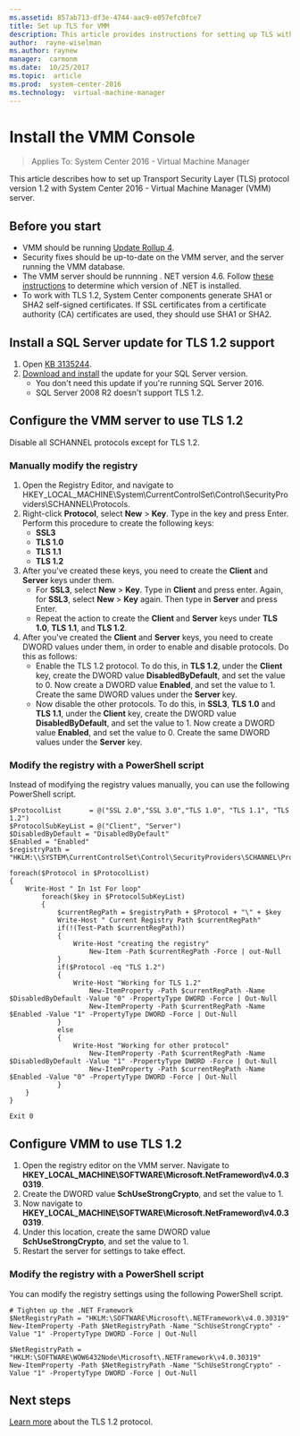 ```yaml
---
ms.assetid: 857ab713-df3e-4744-aac9-e057efc0fce7
title: Set up TLS for VMM
description: This article provides instructions for setting up TLS with VMM
author:  rayne-wiselman
ms.author: raynew
manager:  carmonm
ms.date:  10/25/2017
ms.topic:  article
ms.prod:  system-center-2016
ms.technology:  virtual-machine-manager
---
```


# Install the VMM Console

>Applies To: System Center 2016 - Virtual Machine Manager

This article describes how to set up Transport Security Layer (TLS) protocol version 1.2 with System Center 2016 - Virtual Machine Manager (VMM) server. 


## Before you start

- VMM should be running [Update Rollup 4](https://support.microsoft.com/help/4041074).
- Security fixes should be up-to-date on the VMM server, and the server running the VMM database.
- The VMM server should be runnning . NET version 4.6. Follow [these instructions](https://docs.microsoft.com/dotnet/framework/migration-guide/how-to-determine-which-versions-are-installed.md) to determine which version of .NET is installed.
- To work with TLS 1.2, System Center components generate SHA1 or SHA2 self-signed certificates. If SSL certificates from a certificate authority (CA) certificates are used, they should use SHA1 or SHA2. 

## Install a SQL Server update for TLS 1.2 support

1. Open [KB 3135244](https://support.microsoft.com/help/3135244).
2. [Download and install](https://support.microsoft.com/help/3135244) the update for your SQL Server version. 
    - You don't need this update if you're running SQL Server 2016.
    - SQL Server 2008 R2 doesn't support TLS 1.2.


## Configure the VMM server to use TLS 1.2

Disable all SCHANNEL protocols except for TLS 1.2.

### Manually modify the registry

1. Open the Registry Editor, and navigate to HKEY_LOCAL_MACHINE\System\CurrentControlSet\Control\SecurityProviders\SCHANNEL\Protocols.
2. Right-click **Protocol**, select **New** > **Key**. Type in the key and press Enter. Perform this procedure to create the following keys:
    - **SSL3**
    - **TLS 1.0**
    - **TLS 1.1**
    - **TLS 1.2**
3. After you've created these keys, you need to create the **Client** and **Server** keys under them.
    - For **SSL3**, select **New** > **Key**. Type in **Client** and press enter.  Again, for **SSL3**, select **New** > **Key** again. Then type in **Server** and press Enter.
    - Repeat the action to create the **Client** and **Server** keys under **TLS 1.0**, **TLS 1.1**, and **TLS 1.2**.
4. After you've created the **Client** and **Server** keys,  you need to create DWORD values under them, in order to enable and disable protocols. Do this as follows:
    - Enable the TLS 1.2 protocol. To do this, in **TLS 1.2**, under the **Client** key, create the DWORD value **DisabledByDefault**, and set the value to 0. Now create a DWORD value **Enabled**, and set the value to 1. Create the same DWORD values under the **Server** key.
    - Now disable the other protocols. To do this, in **SSL3**, **TLS 1.0** and **TLS 1.1**, under the **Client** key, create the DWORD value **DisabledByDefault**, and set the value to 1. Now create a DWORD value **Enabled**, and set the value to 0. Create the same DWORD values under the **Server** key.

### Modify the registry with a PowerShell script  

Instead of modifying the registry values manually, you can use the following PowerShell script.

```
$ProtocolList       = @("SSL 2.0","SSL 3.0","TLS 1.0", "TLS 1.1", "TLS 1.2") 
$ProtocolSubKeyList = @("Client", "Server") 
$DisabledByDefault = "DisabledByDefault" 
$Enabled = "Enabled" 
$registryPath = "HKLM:\\SYSTEM\CurrentControlSet\Control\SecurityProviders\SCHANNEL\Protocols\" 

foreach($Protocol in $ProtocolList) 
{ 
    Write-Host " In 1st For loop" 
        foreach($key in $ProtocolSubKeyList) 
        {         
            $currentRegPath = $registryPath + $Protocol + "\" + $key 
            Write-Host " Current Registry Path $currentRegPath" 
            if(!(Test-Path $currentRegPath)) 
            { 
                Write-Host "creating the registry" 
                    New-Item -Path $currentRegPath -Force | out-Null             
            } 
            if($Protocol -eq "TLS 1.2") 
            { 
                Write-Host "Working for TLS 1.2" 
                    New-ItemProperty -Path $currentRegPath -Name $DisabledByDefault -Value "0" -PropertyType DWORD -Force | Out-Null 
                    New-ItemProperty -Path $currentRegPath -Name $Enabled -Value "1" -PropertyType DWORD -Force | Out-Null 
            } 
            else 
            { 
                Write-Host "Working for other protocol" 
                    New-ItemProperty -Path $currentRegPath -Name $DisabledByDefault -Value "1" -PropertyType DWORD -Force | Out-Null 
                    New-ItemProperty -Path $currentRegPath -Name $Enabled -Value "0" -PropertyType DWORD -Force | Out-Null 
            }     
    } 
} 
  
Exit 0
```

## Configure VMM to use TLS 1.2

1. Open the registry editor on the VMM server. Navigate to **HKEY_LOCAL_MACHINE\SOFTWARE\Microsoft\.NetFrameword\v4.0.30319**.
2. Create the DWORD value **SchUseStrongCrypto**, and set the value to 1.
3. Now navigate to **HKEY_LOCAL_MACHINE\SOFTWARE\Microsoft\.NetFrameword\v4.0.30319**.
4. Under this location, create the same DWORD value **SchUseStrongCrypto**, and set the value to 1.
5. Restart the server for settings to take effect.

### Modify the registry with a PowerShell script

You can modify the registry settings using the following PowerShell script.

```
# Tighten up the .NET Framework
$NetRegistryPath = "HKLM:\SOFTWARE\Microsoft\.NETFramework\v4.0.30319"
New-ItemProperty -Path $NetRegistryPath -Name "SchUseStrongCrypto" -Value "1" -PropertyType DWORD -Force | Out-Null

$NetRegistryPath = "HKLM:\SOFTWARE\WOW6432Node\Microsoft\.NETFramework\v4.0.30319"
New-ItemProperty -Path $NetRegistryPath -Name "SchUseStrongCrypto" -Value "1" -PropertyType DWORD -Force | Out-Null
```

## Next steps

[Learn more](https://tools.ietf.org/html/rfc5246) about the TLS 1.2 protocol.
